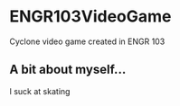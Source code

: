 # ENGR103VideoGame
Cyclone video game created in ENGR 103

## A bit about myself...
I suck at skating
